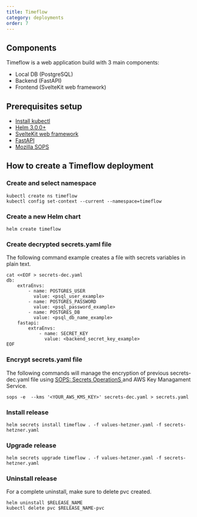 ```yaml
---
title: Timeflow
category: deployments
order: 7
---
```


## Components
Timeflow is a web application build with 3 main components:

* Local DB (PostgreSQL)
* Backend (FastAPI)
* Frontend (SvelteKit web framework)

## Prerequisites setup
* <a href="https://iandradec.github.io/documentation/index.html" target="_blank"> Install kubectl </a> 
* <a href="https://iandradec.github.io/documentation/index.html" target="_blank"> Helm 3.0.0+ </a> 
* <a href="https://svelte.dev/" target="_blank"> SvelteKit web framework </a>
* <a href="https://fastapi.tiangolo.com/" target="_blank"> FastAPI </a>
* <a href="https://github.com/mozilla/sops" target="_blank"> Mozilla SOPS </a>

## How to create a Timeflow deployment
### Create and select namespace
``` 
kubectl create ns timeflow  
kubectl config set-context --current --namespace=timeflow
```
### Create a new Helm chart
```
helm create timeflow
```
### Create decrypted secrets.yaml file
The following command example creates a file with secrets variables in plain text.

  ```
  cat <<EOF > secrets-dec.yaml
  db:
      extraEnvs:
          - name: POSTGRES_USER
            value: <psql_user_example>
          - name: POSTGRES_PASSWORD
            value: <psql_password_example>
          - name: POSTGRES_DB
            value: <psql_db_name_example>
      fastapi:
          extraEnvs:
              - name: SECRET_KEY
                value: <backend_secret_key_example>
  EOF
  ```
### Encrypt secrets.yaml file   
  The following commands will manage the encryption of previous secrets-dec.yaml file using <a href="https://github.com/mozilla/sops" target="_blank"> SOPS: Secrets OperationS </a> and AWS Key Managament Service.

  ``` sops -e  --kms '<YOUR_AWS_KMS_KEY>' secrets-dec.yaml > secrets.yaml ```

### Install release
  ```helm secrets install timeflow . -f values-hetzner.yaml -f secrets-hetzner.yaml ```

### Upgrade release 
  ```helm secrets upgrade timeflow . -f values-hetzner.yaml -f secrets-hetzner.yaml ```
 
### Uninstall release
For a complete uninstall, make sure to delete pvc created.

``` 
helm uninstall $RELEASE_NAME
kubectl delete pvc $RELEASE_NAME-pvc
```

